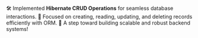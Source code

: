 🛠️ Implemented **Hibernate CRUD Operations** for seamless database interactions. 🔄 Focused on creating, reading, updating, and deleting records efficiently with ORM. 🚀 A step toward building scalable and robust backend systems!
